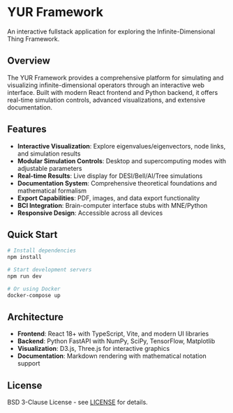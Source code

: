 # YUR Framework

An interactive fullstack application for exploring the Infinite-Dimensional Thing Framework.

## Overview

The YUR Framework provides a comprehensive platform for simulating and visualizing infinite-dimensional operators through an interactive web interface. Built with modern React frontend and Python backend, it offers real-time simulation controls, advanced visualizations, and extensive documentation.

## Features

- **Interactive Visualization**: Explore eigenvalues/eigenvectors, node links, and simulation results
- **Modular Simulation Controls**: Desktop and supercomputing modes with adjustable parameters
- **Real-time Results**: Live display for DESI/Bell/AI/Tree simulations
- **Documentation System**: Comprehensive theoretical foundations and mathematical formalism
- **Export Capabilities**: PDF, images, and data export functionality
- **BCI Integration**: Brain-computer interface stubs with MNE/Python
- **Responsive Design**: Accessible across all devices

## Quick Start

```bash
# Install dependencies
npm install

# Start development servers
npm run dev

# Or using Docker
docker-compose up
```

## Architecture

- **Frontend**: React 18+ with TypeScript, Vite, and modern UI libraries
- **Backend**: Python FastAPI with NumPy, SciPy, TensorFlow, Matplotlib
- **Visualization**: D3.js, Three.js for interactive graphics
- **Documentation**: Markdown rendering with mathematical notation support

## License

BSD 3-Clause License - see [LICENSE](LICENSE) for details.